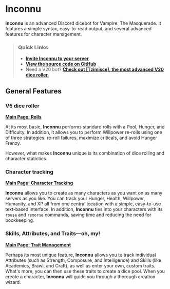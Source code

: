 # Inconnu

**Inconnu** is an advanced Discord dicebot for Vampire: The Masquerade. It features a simple syntax, easy-to-read output, and several advanced features for character management.

> ### Quick Links
> * **[Invite Inconnu to your server](https://discord.com/api/oauth2/authorize?client_id=882409882119196704&permissions=2147829760&scope=bot%20applications.commands)**
> * **[View the source code on GitHub](https://github.com/tiltowait/inconnu)**
> * Need a V20 bot? **[Check out \[Tzimisce\], the most advanced V20 dice roller.](https://www.storyteller-bot.com)**


## General Features

### V5 dice roller

**[Main Page: Rolls](rolls.md#rolls)**

At its most basic, **Inconnu** performs standard rolls with a Pool, Hunger, and Difficulty. In addition, it allows you to perform Willpower re-rolls using one of three strategies: re-roll failures, maximize criticals, and avoid Hunger Frenzy.

However, what makes **Inconnu** unique is its combination of dice rolling and character statictics.

### Character tracking

**[Main Page: Character Tracking](character-tracking.md#character-tracking)**

**Inconnu** allows you to create as many characters as you want on as many servers as you like. You can track your Hunger, Health, Willpower, Humanity, and XP all from one central location with a simple, easy-to-use text-based interface. In addition, **Inconnu** ties into your characters with its `rouse` and `remorse` commands, saving time and reducing the need for bookkeeping.

### Skills, Attributes, and Traits—oh, my!

**[Main Page: Trait Management](trait-management.md#trait-management)**

Perhaps its most unique feature, **Inconnu** allows you to track individual Attributes (such as Strength, Composure, and Intelligence) and Skills (like Academics, Brawl, and Craft), as well as enter your own, custom traits. What's more, you can then use these traits to create a dice pool. When you create a character, **Inconnu** will guide you through a thorough creation wizard.
